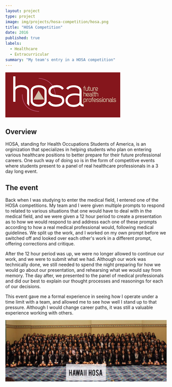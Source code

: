 ```yaml
---
layout: project
type: project
image: img/projects/hosa-competition/hosa.png
title: "HOSA Competition"
date: 2016
published: true
labels:
  - Healthcare
  - Extracurricular
summary: "My team's entry in a HOSA competition"
---
```


<img class="img-fluid" src="../img/projects/hosa-competition/hosalogo.png">

## Overview

HOSA, standing for Health Occupations Students of America, is an orginization that specializes in helping students who plan on entering various healthcare positions to better prepare for their future professional careers. One such way of doing so is in the form of competitive events where students present to a panel of real healthcare professionals in a 3 day long event.

## The event

Back when I was studying to enter the medical field, I entered one of the HOSA competitions. My team and I were given multiple prompts to respond to related to various situations that one would have to deal with in the medical field, and we were given a 12 hour period to create a presentation as to how we would respond to and address each one of these prompts according to how a real medical professional would, following medical guidelines. We split up the work, and I worked on my own prompt before we switched off and looked over each other's work in a different prompt, offering corrections and critique. 

After the 12 hour period was up, we were no longer allowed to continue our work, and we were to submit what we had. Although our work was technically done, we still needed to spend the night preparing for how we would go about our presentation, and rehearsing what we would say from memory. The day after, we presented to the panel of medical professionals and did our best to explain our thought processes and reasonings for each of our decisions. 

This event gave me a formal experience in seeing how I operate under a time limit with a team, and allowed me to see how well I stand up to that pressure. Although I would change career paths, it was still a valuable experience working with others.

<img class="img-fluid" src="../img/projects/hosa-competition/hosapeople.png">
